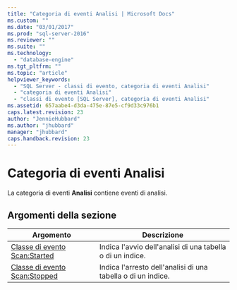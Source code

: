 ```yaml
---
title: "Categoria di eventi Analisi | Microsoft Docs"
ms.custom: ""
ms.date: "03/01/2017"
ms.prod: "sql-server-2016"
ms.reviewer: ""
ms.suite: ""
ms.technology: 
  - "database-engine"
ms.tgt_pltfrm: ""
ms.topic: "article"
helpviewer_keywords: 
  - "SQL Server - classi di evento, categoria di eventi Analisi"
  - "categoria di eventi Analisi"
  - "classi di evento [SQL Server], categoria di eventi Analisi"
ms.assetid: 657aabe4-d3da-475e-87e5-cf9d33c976b1
caps.latest.revision: 23
author: "JennieHubbard"
ms.author: "jhubbard"
manager: "jhubbard"
caps.handback.revision: 23
---
```

# Categoria di eventi Analisi
  La categoria di eventi **Analisi** contiene eventi di analisi.  
  
## Argomenti della sezione  
  
|Argomento|Descrizione|  
|-----------|-----------------|  
|[Classe di evento Scan:Started](../../relational-databases/event-classes/scan-started-event-class.md)|Indica l'avvio dell'analisi di una tabella o di un indice.|  
|[Classe di evento Scan:Stopped](../../relational-databases/event-classes/scan-stopped-event-class.md)|Indica l'arresto dell'analisi di una tabella o di un indice.|  
  
  